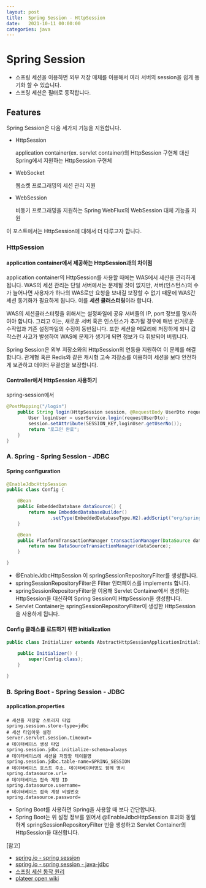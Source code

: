 ```yaml
---
layout: post
title:  Spring Session - HttpSession
date:   2021-10-11 00:00:00
categories: java
---
```



# Spring Session

- 스프링 세션을 이용하면 외부 저장 매체를 이용해서 여러 서버의 session을 쉽게 동기화 할 수 있습니다.
- 스프링 세션은 필터로 동작합니다.

## Features

Spring Session은 다음 세가지 기능을 지원합니다. 

- HttpSession

  application container(ex. servlet container)의 HttpSession 구현체 대신 Spring에서 지원하는 HttpSession 구현체

- WebSocket

  웹소켓 프로그래밍의 세션 관리 지원

- WebSession

  비동기 프로그래밍을 지원하는 Spring WebFlux의 WebSession 대체 기능을 지원



이 포스트에서는 HttpSession에 대해서 더 다루고자 합니다.

### HttpSession

#### application container에서 제공하는 HttpSession과의 차이점

application container의 HttpSession를 사용할 때에는 WAS에서 세션을 관리하게 됩니다. WAS의 세션 관리는 단일 서버에서는 문제될 것이 없지만, 서버(인스턴스)의 수가 늘어나면 사용자가 하나의 WAS로만 요청을 보내길 보장할 수 없기 때문에 WAS간 세션 동기화가 필요하게 됩니다. 이를 **세션 클러스터링**이라 합니다.

WAS의 세션클러스터링을 위해서는 설정파일에 공유 서버들의 IP, port 정보를 명시하여야 합니다. 그리고 이는, 새로운 서버 혹은 인스턴스가 추가될 경우에 매번 번거로운 수작업과 기존 설정파일의 수정이 동반됩니다. 또한 세션을 메모리에 저장하게 되니 갑작스런 사고가 발생하여 WAS에 문제가 생기게 되면 정보가 다 휘발되어 버립니다.

Spring Session은 외부 저장소와의 HttpSession의 연동을 지원하여 이 문제를 해결합니다. 관계형 혹은 Redis와 같은 캐시형 고속 저장소를 이용하여 세션을 보다 안전하게 보관하고 데이터 무결성을 보장합니다. 

#### Controller에서 HttpSession 사용하기
spring-session에서 

```java
@PostMapping("/login")
	public String login(HttpSession session, @RequestBody UserDto requestUserDto){
		User loginUser = userService.login(requestUserDto);
		session.setAttribute(SESSION_KEY,loginUser.getUserNo());
		return "로그인 완료";
	}
}
```



### A. Spring - Spring Session - JDBC

#### Spring configuration
```java
@EnableJdbcHttpSession 
public class Config {

	@Bean
	public EmbeddedDatabase dataSource() {
		return new EmbeddedDatabaseBuilder() 
				.setType(EmbeddedDatabaseType.H2).addScript("org/springframework/session/jdbc/schema-h2.sql").build();
	}

	@Bean
	public PlatformTransactionManager transactionManager(DataSource dataSource) {
		return new DataSourceTransactionManager(dataSource); 
	}

}
```
- @EnableJdbcHttpSession 이 springSessionRepositoryFilter를 생성합니다.
- springSessionRepositoryFilter은 Filter 인터페이스를 implements 합니다.
- springSessionRepositoryFilter을 이용해 Servlet Container에서 생성하는 HttpSession을 대신하여 Spring Session이 HttpSession을 생성합니다.
- Servlet Container는 springSessionRepositoryFilter이 생성한 HttpSession을 사용하게 됩니다.


#### Config 클래스를 로드하기 위한 initialization
```java
public class Initializer extends AbstractHttpSessionApplicationInitializer { 

	public Initializer() {
		super(Config.class); 
	}

}
```

### B. Spring Boot - Spring Session - JDBC


#### application.properties

```properties
# 세션을 저장할 스토리지 타입
spring.session.store-type=jdbc 
# 세션 타임아웃 설정
server.servlet.session.timeout=
# 데이터베이스 생성 타입
spring.session.jdbc.initialize-schema=always 
# 데이터베이스에 세션을 저장할 테이블명
spring.session.jdbc.table-name=SPRING_SESSION
# 데이터베이스 호스트 주소. 데이터베이터명도 함께 명시
spring.datasource.url=
# 데이터베이스 접속 계정 ID
spring.datasource.username=
# 데이터베이스 접속 계정 비밀번호
spring.datasource.password=
```

- Spring Boot를 사용하면 Spring을 사용할 때 보다 간단합니다.
- Spring Boot는 위 설정 정보를 읽어서 @EnableJdbcHttpSession 효과와 동일하게 springSessionRepositoryFilter 빈을 생성하고 Servlet Container의 HttpSession을 대신합니다.


[참고]

- [spring.io - spring session](https://spring.io/projects/spring-session)
- [spring.io - spring session - java-jdbc](https://docs.spring.io/spring-session/docs/current/reference/html5/guides/java-jdbc.html)
- [스프링 세션 동작 원리](https://thecodinglog.github.io/spring-session/2020/08/07/filter-chain.html)
- [plateer open wiki](http://wiki.x2bee.com/pages/viewpage.action?pageId=8552454)

